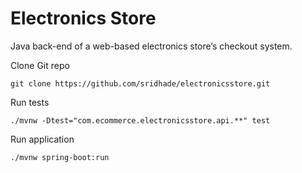 # Electronics Store
 Java back-end of a web-based electronics store’s checkout system.

Clone Git repo
````
git clone https://github.com/sridhade/electronicsstore.git
````

Run tests 
````
./mvnw -Dtest="com.ecommerce.electronicsstore.api.**" test
````

Run application
````
./mvnw spring-boot:run
````